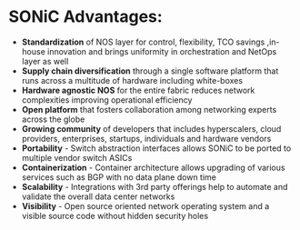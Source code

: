 # SONiC Advantages:

- **Standardization** of NOS layer for control, flexibility, TCO savings ,in-house innovation and brings  uniformity in orchestration and NetOps layer as well
- **Supply chain diversification** through a single software platform that runs across a multitude of hardware  including white-boxes
- **Hardware agnostic NOS** for the entire fabric reduces network complexities improving operational efficiency
- **Open platform** that fosters collaboration among networking experts across the globe 
- **Growing community** of developers that includes hyperscalers, cloud providers, enterprises, startups, individuals  and hardware vendors
- **Portability** - Switch abstraction interfaces allows SONiC to be ported to multiple vendor switch ASICs
- **Containerization**  - Container architecture allows upgrading of various services such as BGP with no data plane down time
- **Scalability** - Integrations with 3rd party offerings help to automate and validate the overall data center networks 
- **Visibility** - Open source oriented network operating system and a visible source code without hidden security holes
